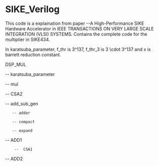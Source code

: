 # SIKE_Verilog
This code is a explaination from paper --A High-Performance SIKE Hardware Accelerator in IEEE TRANSACTIONS ON VERY LARGE SCALE INTEGRATION (VLSI) SYSTEMS. Contains the complete code for the multiplier in SIKE434.

In karatsuba_parameter, f_thr is 3^137, f_thr_3 is 3 \cdot 3^137 and x is barrett reduction constant.

DSP_MUL

   -- karatsuba_parameter
   
   -- mul
   
   -- CSA2
   
   -- add_sub_gen
   
       -- adder
       
       -- compact
       
       -- expand
       
   -- ADD1
   
        --  CSA1
        
   -- ADD2
